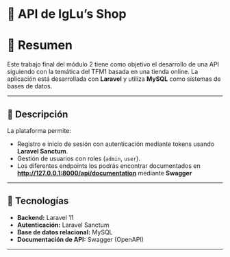 # 🛒 API de **IgLu’s Shop**

# 📌 Resumen
Este trabajo final del módulo 2 tiene como objetivo el desarrollo de una API siguiendo con la temática del TFM1 basada en una tienda online. La aplicación está desarrollada con **Laravel** y utiliza **MySQL** como sistemas de bases de datos.

---

## 📖 Descripción

La plataforma permite:

- Registro e inicio de sesión con autenticación mediante tokens usando **Laravel Sanctum**.
- Gestión de usuarios con roles (`admin`, `user`).
- Los diferentes endpoints los podrás encontrar documentados en **http://127.0.0.1:8000/api/documentation** mediante **Swagger**

---

## 🧰 Tecnologías

- **Backend:** Laravel 11  
- **Autenticación:** Laravel Sanctum  
- **Base de datos relacional:** MySQL 
- **Documentación de API:** Swagger (OpenAPI)  

---
